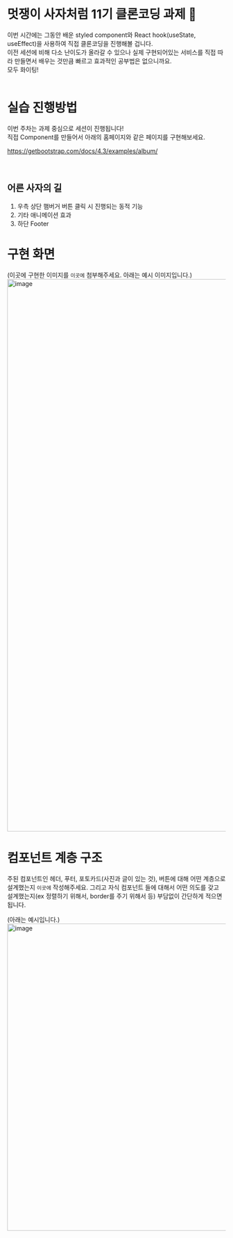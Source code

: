 # 멋쟁이 사자처럼 11기 클론코딩 과제 🦁

이번 시간에는 그동안 배운 styled component와 React hook(useState, useEffect)을 사용하여 직접 클론코딩을 진행해볼 겁니다.<br/>
이전 세션에 비해 다소 난이도가 올라갈 수 있으나 실제 구현되어있는 서비스를 직접 따라 만들면서 배우는 것만큼 빠르고 효과적인 공부법은 없으니까요.<br/>
모두 화이팅!
<br/><br/>

# 실습 진행방법

이번 주차는 과제 중심으로 세션이 진행됩니다!<br/>
직접 Component를 만들어서 아래의 홈페이지와 같은 페이지를 구현해보세요.

https://getbootstrap.com/docs/4.3/examples/album/

<br/>

## 어른 사자의 길

1. 우측 상단 햄버거 버튼 클릭 시 진행되는 동적 기능
2. 기타 애니메이션 효과
3. 하단 Footer

# 구현 화면
(이곳에 구현한 이미지를 `이곳에` 첨부해주세요. 아래는 예시 이미지입니다.)
<img width="1270" alt="image" src="https://github.com/Likelion-Inha-11/fe-react-clone-coding/assets/64801796/7b834125-b8de-4f75-9ae8-6c0b2e97585e">


# 컴포넌트 계층 구조 
주된 컴포넌트인 헤더, 푸터, 포토카드(사진과 글이 있는 것), 버튼에 대해 어떤 계층으로 설계했는지 `이곳에` 작성해주세요.
그리고 자식 컴포넌트 들에 대해서 어떤 의도를 갖고 설계했는지(ex 정렬하기 위해서, border를 주기 위해서 등) 부담없이 간단하게 적으면 됩니다.

(아래는 예시입니다.)
<img width="706" alt="image" src="https://github.com/Likelion-Inha-11/fe-react-clone-coding/assets/64801796/f66baca2-3751-49b8-9b82-a208a627be79">
